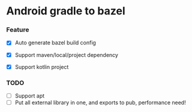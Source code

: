 # Android gradle to bazel

### Feature
- [x] Auto generate bazel build config
- [x] Support maven/local/project dependency
- [x] Support kotlin project


### TODO
- [ ] Support apt
- [ ] Put all external library in one, and exports to pub, performance need!
